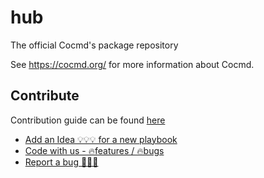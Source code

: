 # hub

The official Cocmd's package repository

See https://cocmd.org/ for more information about Cocmd. 

## Contribute

Contribution guide can be found [here](https://cocmd.org/docs/contributing)


- [Add an Idea 💡💡💡 for a new playbook](https://github.com/cocmd/hub/issues/new)
- [Code with us - 🔥features / 🔥bugs](https://github.com/cocmd/cocmd/contribute)
- [Report a bug 🐞🧨🐞](https://github.com/cocmd/cocmd/issues/new)

